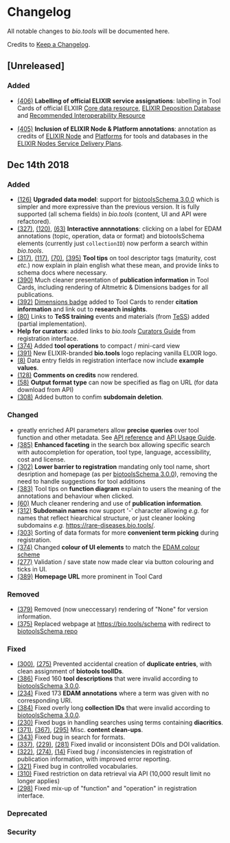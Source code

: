 # Changelog
All notable changes to *bio.tools* will be documented here.

Credits to [Keep a Changelog](https://keepachangelog.com/en/1.0.0/).

## [Unreleased]
### Added
- [(406)](https://github.com/bio-tools/biotoolsRegistry/issues/406) **Labelling of official ELIXIR service assignations**: labelling in Tool Cards of official ELXIIR [Core data resource](https://www.elixir-europe.org/platforms/data/core-data-resources), [ELIXIR Deposition Database](https://www.elixir-europe.org/platforms/data/elixir-deposition-databases) and [Recommended Interoperability Resource](https://www.elixir-europe.org/platforms/interoperability/rirs)

- [(405)](https://github.com/bio-tools/biotoolsRegistry/issues/405) **Inclusion of ELIXIR Node & Platform annotations**: annotation as credits of [ELIXIR Node](https://www.elixir-europe.org/about-us/who-we-are/nodes) and [Platforms](https://www.elixir-europe.org/platforms) for tools and databases in the [ELIXIR Nodes Service Delivery Plans](https://www.elixir-europe.org/services).




## Dec 14th 2018
### Added
- [(126)](https://github.com/bio-tools/biotoolsRegistry/issues/126) **Upgraded data model**: support for [biotoolsSchema 3.0.0](https://github.com/bio-tools/biotoolsSchema/tree/master/versions/biotools-3.0.0) which is simpler and more expressive than the previous version.  It is fully supported (all schema fields) in *bio.tools* (content, UI and API were refactored).
- [(327)](https://github.com/bio-tools/biotoolsRegistry/issues/327), [(120)](https://github.com/bio-tools/biotoolsRegistry/issues/120), [(63)](https://github.com/bio-tools/biotoolsRegistry/issues/63) **Interactive annnotations**: clicking on a label for EDAM annotations (topic, operation, data or format) and biotoolsSchema elements (currently just ``collectionID``) now perform a search within *bio.tools*.
- [(317)](https://github.com/bio-tools/biotoolsRegistry/issues/317), [(117)](https://github.com/bio-tools/biotoolsRegistry/issues/117), [(70)](https://github.com/bio-tools/biotoolsRegistry/issues/70), [(395)](https://github.com/bio-tools/biotoolsRegistry/issues/395) **Tool tips** on tool descriptor tags (maturity, cost *etc.*) now explain in plain english what these mean, and provide links to schema docs where necessary.
- [(390)](https://github.com/bio-tools/biotoolsRegistry/issues/390) Much cleaner presentation of **publication information** in Tool Cards, including rendering of Altmetric & Dimensions badges for all publications.
- [(392)](https://github.com/bio-tools/biotoolsRegistry/issues/392) [Dimensions badge](https://badge.dimensions.ai/) added to Tool Cards to render **citation information** and link out to **research insights**.
- [(80)](https://github.com/bio-tools/biotoolsRegistry/issues/80) Links to **TeSS training** events and materials (from [TeSS](https://tess.elixir-uk.org)) added (partial implementation).
- **Help for curators**:  added links to *bio.tools* [Curators Guide](https://biotools.readthedocs.io/en/latest/curators_guide.html) from registration interface.
- [(374)](https://github.com/bio-tools/biotoolsRegistry/issues/374) Added **tool operations** to compact / mini-card view
- [(391)](https://github.com/bio-tools/biotoolsRegistry/issues/391) New ELIXIR-branded  **bio.tools** logo replacing vanilla ELIXIR logo.
- [(8)](https://github.com/bio-tools/biotoolsRegistry/issues/8) Data entry fields in registration interface now include **example values**.
- [(128)](https://github.com/bio-tools/biotoolsRegistry/issues/128) **Comments on credits** now rendered.
- [(58)](https://github.com/bio-tools/biotoolsRegistry/issues/58) **Output format type** can now be specified as flag on URL (for data download from API)
- [(308)](https://github.com/bio-tools/biotoolsRegistry/issues/308) Added button to confim **subdomain deletion**.


### Changed
- greatly enriched API parameters allow **precise queries** over tool function and other metadata.  See [API reference](https://biotools.readthedocs.io/en/latest/api_reference_dev.html) and [API Usage Guide](https://biotools.readthedocs.io/en/latest/api_usage_guide_dev.html).
- [(385)](https://github.com/bio-tools/biotoolsRegistry/issues/385) **Enhanced faceting** in the search box allowing specific search with autocompletion for operation, tool type, language, accessibility, cost and license.
- [(302)](https://github.com/bio-tools/biotoolsRegistry/issues/302) **Lower barrier to registration** mandating only tool name, short desription and homepage (as per [biotoolsSchema 3.0.0](https://github.com/bio-tools/biotoolsSchema/tree/master/versions/biotools-3.0.0)), removing the need to handle suggestions for tool additions
- [(383)](https://github.com/bio-tools/biotoolsRegistry/issues/383) Tool tips on **function diagram** explain to users the meaning of the annotations and behaviour when clicked.
- [(60)](https://github.com/bio-tools/biotoolsRegistry/issues/60) Much cleaner rendering and use of **publication information**.
- [(312)](https://github.com/bio-tools/biotoolsRegistry/issues/312) **Subdomain names** now support '-' character allowing *e.g.* for names that reflect hiearchical structure, or just cleaner looking subdomains *e.g.* https://rare-diseases.bio.tools/.
- [(303)](https://github.com/bio-tools/biotoolsRegistry/issues/303) Sorting of data formats for more **convenient term picking** during registration.
- [(374)](https://github.com/bio-tools/biotoolsRegistry/issues/374) Changed **colour of UI elements** to match the [EDAM colour scheme](https://github.com/edamontology/edamontology/issues/340)
- [(277)](https://github.com/bio-tools/biotoolsRegistry/issues/277) Validation / save state now made clear via button colouring and ticks in UI.
- [(389)](https://github.com/bio-tools/biotoolsRegistry/issues/389) **Homepage URL** more prominent in Tool Card
	
### Removed
- [(379)](https://github.com/bio-tools/biotoolsRegistry/issues/379) Removed (now uneccessary) rendering of "None" for version information.
- [(375)](https://github.com/bio-tools/biotoolsRegistry/issues/375) Replaced webpage at https://bio.tools/schema with redirect to [biotoolsSchema repo](http://github.com/bio-tools/biotoolsschema)

### Fixed
- [(300)](https://github.com/bio-tools/biotoolsRegistry/issues/300), [(275)](https://github.com/bio-tools/biotoolsRegistry/issues/275) Prevented accidental creation of **duplicate entries**, with clean assignment of **biotools toolIDs**.
- [(386)](https://github.com/bio-tools/biotoolsRegistry/issues/386) Fixed 160 **tool descriptions** that were invalid according to [biotoolsSchema 3.0.0](https://github.com/bio-tools/biotoolsSchema/tree/master/versions/biotools-3.0.0).
- [(234)](https://github.com/bio-tools/biotoolsRegistry/issues/234) Fixed 173 **EDAM annotations** where a term was given with no corresponding URI.
- [(384)](https://github.com/bio-tools/biotoolsRegistry/issues/384) Fixed overly long **collection IDs** that were invalid according to [biotoolsSchema 3.0.0](https://github.com/bio-tools/biotoolsSchema/tree/master/versions/biotools-3.0.0).
- [(230)](https://github.com/bio-tools/biotoolsRegistry/issues/230) Fixed bugs in handling searches using terms containing **diacritics**.
- [(371)](https://github.com/bio-tools/biotoolsRegistry/issues/371), [(367)](https://github.com/bio-tools/biotoolsRegistry/issues/367), [(295)](https://github.com/bio-tools/biotoolsRegistry/issues/295) Misc. **content clean-ups**.
- [(343)](https://github.com/bio-tools/biotoolsRegistry/issues/343) Fixed bug in search for formats.
- [(337)](https://github.com/bio-tools/biotoolsRegistry/issues/337), [(229)](https://github.com/bio-tools/biotoolsRegistry/issues/229), [(281)](https://github.com/bio-tools/biotoolsRegistry/issues/281) Fixed invalid or inconsistent DOIs and DOI validation.
- [(322)](https://github.com/bio-tools/biotoolsRegistry/issues/322), [(274)](https://github.com/bio-tools/biotoolsRegistry/issues/274), [(14)](https://github.com/bio-tools/biotoolsRegistry/issues/14) Fixed bug / inconsistencies in registration of publication information, with improved error reporting.
- [(321)](https://github.com/bio-tools/biotoolsRegistry/issues/321) Fixed bug in controlled vocabularies.
- [(310)](https://github.com/bio-tools/biotoolsRegistry/issues/310) Fixed restriction on data retrieval via API (10,000 result limit no longer applies)
- [(298)](https://github.com/bio-tools/biotoolsRegistry/issues/298) Fixed mix-up of "function" and "operation" in registration interface.

### Deprecated

### Security

